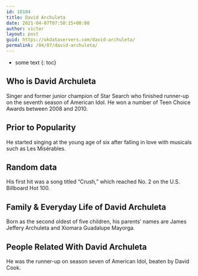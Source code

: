 ```yaml
---
id: 10104
title: David Archuleta
date: 2021-04-07T07:50:15+00:00
author: victor
layout: post
guid: https://ukdataservers.com/david-archuleta/
permalink: /04/07/david-archuleta/
---
```


* some text
{: toc}


## Who is David Archuleta



Singer and former junior champion of Star Search who finished runner-up on the seventh season of American Idol. He won a number of Teen Choice Awards between 2008 and 2010. 

                
                
                
## Prior to Popularity



He started singing at the young age of six after falling in love with musicals such as Les Misérables. 

                
                
                
## Random data



His first hit was a song titled &#8220;Crush,&#8221; which reached No. 2 on the U.S. Billboard Hot 100. 

                
                
                
## Family & Everyday Life of David Archuleta



Born as the second oldest of five children, his parents&#8217; names are James Jeffery Archuleta and Xiomara Guadalupe Mayorga. 

                
                
                
## People Related With David Archuleta



He was the runner-up on season seven of American Idol, beaten by David Cook. 

                
              
            
          
          
          